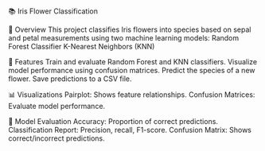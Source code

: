 📚 Iris Flower Classification

📝 Overview
This project classifies Iris flowers into species based on sepal and petal measurements using two machine learning models:
Random Forest Classifier
K-Nearest Neighbors (KNN)

🚀 Features
Train and evaluate Random Forest and KNN classifiers.
Visualize model performance using confusion matrices.
Predict the species of a new flower.
Save predictions to a CSV file.

📊 Visualizations
Pairplot: Shows feature relationships.
Confusion Matrices: Evaluate model performance.

📄 Model Evaluation
Accuracy: Proportion of correct predictions.
Classification Report: Precision, recall, F1-score.
Confusion Matrix: Shows correct/incorrect predictions.
